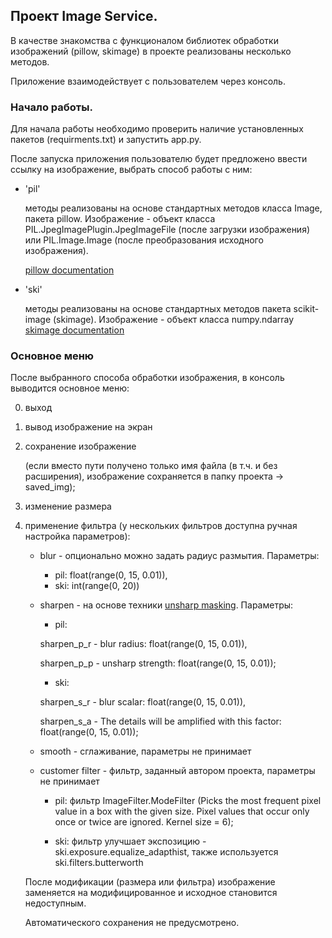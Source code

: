 ## Проект Image Service.
В качестве знакомства с функционалом библиотек обработки изображений (pillow, skimage) в проекте реализованы несколько методов.

Приложение взаимодействует с пользователем через консоль.

### Начало работы.
Для начала работы необходимо проверить наличие установленных пакетов (requirments.txt) и запустить app.py.

После запуска приложения пользователю будет предложено ввести ссылку на изображение, выбрать способ работы с ним:

- 'pil'

    методы реализованы на основе стандартных методов класса Image, пакета pillow. Изображение - объект класса PIL.JpegImagePlugin.JpegImageFile (после загрузки изображения) или PIL.Image.Image (после преобразования исходного изображения).

    [pillow documentation](https://pillow.readthedocs.io/en/stable/handbook/overview.html)


- 'ski'

    методы реализованы на основе стандартных методов пакета scikit-image (skimage). Изображение - объект класса numpy.ndarray  
    [skimage documentation](https://scikit-image.org/docs/stable/user_guide/getting_started.html)

### Основное меню
После выбранного способа обработки изображения, в консоль выводится основное меню:

0. выход
1. вывод изображение на экран
2. сохранение изображение

    (если вместо пути получено только имя файла (в т.ч. и без расширения), изображение сохраняется в папку проекта -> saved_img);
3. изменение размера
4. применение фильтра (у нескольких фильтров доступна ручная настройка параметров):

    - blur - опционально можно задать радиус размытия. Параметры:
        - pil: float(range(0, 15, 0.01)), 
        - ski: int(range(0, 20))
    - sharpen - на основе техники [unsharp masking](https://en.wikipedia.org/wiki/Unsharp_masking#:~:text=Unsharp%20masking%20(USM)%20is%20an,mask%20of%20the%20original%20image.). Параметры:
        - pil: 
        
        sharpen_p_r - blur radius: float(range(0, 15, 0.01)), 

        sharpen_p_p - unsharp strength: float(range(0, 15, 0.01));

        - ski:

        sharpen_s_r - blur scalar: float(range(0, 15, 0.01)), 

        sharpen_s_a - The details will be amplified with this factor: float(range(0, 15, 0.01));

    - smooth - сглаживание, параметры не принимает
    - customer filter - фильтр, заданный автором проекта, параметры не принимает
        - pil: фильтр ImageFilter.ModeFilter (Picks the most frequent pixel value in a box with the given size. Pixel values that occur only once or twice are ignored. Kernel size = 6);

        - ski: фильтр улучшает экспозицию - ski.exposure.equalize_adapthist, также используется ski.filters.butterworth


    После модификации (размера или фильтра) изображение заменяется на модифицированное и исходное становится недоступным.

    Автоматического сохранения не предусмотрено.



    
    
